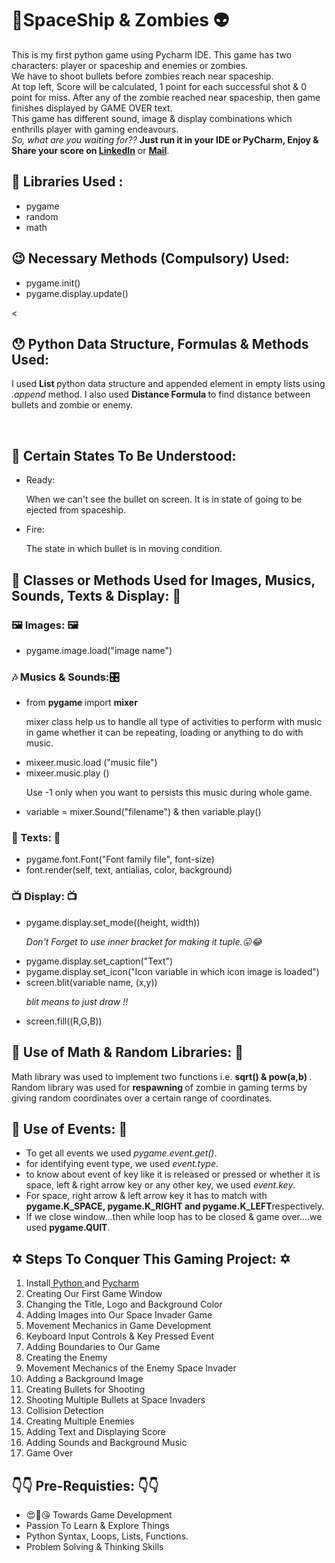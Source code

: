 <h1>🚀SpaceShip & Zombies 👽</h1>
<p>This is my first python game using Pycharm IDE. This game has two characters: player or spaceship and enemies or zombies.<br> We have to shoot bullets before zombies reach near spaceship.<br> At top left, Score will be calculated, 1 point for each successful shot & 0 point for miss. After any of the zombie reached near spaceship, then game finishes displayed by GAME OVER text.<br> This game has different sound, image & display combinations which enthrills player with gaming endeavours.<br><i> So, what are you waiting for?? </i>
<b>Just run it in your IDE or PyCharm, Enjoy & Share your score on </b> <a href ="https://www.linkedin.com/in/achal2702/"><strong> LinkedIn</strong></a> or <a href="mailto:code.achalesh@gmail.com"><strong>Mail</strong></a>.</p>
<h2>🤩 Libraries Used :</h2>
<ul>
  <li> pygame </li>
  <li> random </li>
  <li> math </li>
</ul>
<h2>😉 Necessary Methods (Compulsory) Used:</h2>
<ul>
  <li> pygame.init() </li>
  <li> pygame.display.update() </li>
</ul>
<<h2>😯 Python Data Structure, Formulas & Methods Used: </h2>
<p> I used <b> List </b> python data structure and appended element in empty lists using <i>.append </i> method.
  I also used <b> Distance Formula </b> to find distance between bullets and zombie or enemy. </p> <br>
  <h2>🧐 Certain States To Be Understood: </h2>
  <ul>
  <li> Ready: </li>
  <p> When we can't see the bullet on screen. It is in state of going to be ejected from spaceship.</p>
  <li> Fire: </li>
  <p> The state in which bullet is in moving condition. </p>
  </ul>
  <h2>💪 Classes or Methods Used for Images, Musics, Sounds, Texts & Display: 💪 </h2>
  <h3>🖼 Images: 🖼 </h3>
  <ul>
    <li> pygame.image.load("image name") </li>
  </ul>
  <h3>🎶 Musics & Sounds:🎛 </h3>
  <ul>
    <li> from <b> pygame </b> import <b> mixer </b> </li>
    <p> mixer class help us to handle all type of activities to perform with music in game whether it can be repeating, loading or anything to do with music.</p>
    <li> mixeer.music.load ("music file")</li>
    <li> mixeer.music.play ()</li>
    <p> Use -1 only when you want to persists this music during whole game.</p>
    <li> variable = mixer.Sound("filename") & then variable.play() </li>
  </ul>
  <h3>📜 Texts: 📜 </h3>
  <ul>
  <li>pygame.font.Font("Font family file", font-size)</li>
  <li> font.render(self, text, antialias, color, background)</li>
  </ul>
  <h3>📺 Display: 📺 </h3>
  <ul>
  <li>pygame.display.set_mode((height, width))</li>
  <p> <i> Don't Forget to use inner bracket for making it tuple.😛😂 </i></p>
  <li>pygame.display.set_caption("Text")</li>
  <li>pygame.display.set_icon("Icon variable in which  icon image is loaded")</li>
  <li>screen.blit(variable name, (x,y))</li>
  <p><i> blit means to just draw !!</i></p>
  <li>screen.fill((R,G,B))</li>
  </ul>
  <h2>🤘 Use of Math & Random Libraries: 🤘  </h2>
  <p> Math library was used to implement two functions i.e. <b> sqrt() & pow(a,b) </b>.<br>
  Random library was used for <b> respawning </b> of zombie in gaming terms by giving random coordinates over a certain range of coordinates.</p>
  <h2>🧾 Use of Events: 🧾 </h2>
  <ul>
  <li> To get all events we used <i>pygame.event.get()</i>.</li>
  <li> for identifying event type, we used <i>event.type</i>.</li>
  <li> to know about event of key like it is released or pressed or whether it is space, left & right arrow key or any other key, we used <i> event.key</i>.</li>
  <li> For space, right arrow & left arrow key it has to match with <b> pygame.K_SPACE, pygame.K_RIGHT and pygame.K_LEFT</b>respectively.</li>
  <li> If we close window...then while loop has to be closed & game over....we used <b>pygame.QUIT</b>.</li>
  </ul>
   <h2>✡ Steps To Conquer This Gaming Project: ✡ </h2>
   <ol>
  <li>Install<a href ="https://www.python.org/downloads/"> Python </a> and <a href ="https://www.jetbrains.com/pycharm/"> Pycharm</a></li>
 <li>Creating Our First Game Window</li>
 <li>Changing the Title, Logo and Background Color</li>
 <li>Adding Images into Our Space Invader Game</li>
 <li>Movement Mechanics in Game Development</li>
 <li>Keyboard Input Controls & Key Pressed Event</li>
 <li>Adding Boundaries to Our Game</li>
 <li>Creating the Enemy</li>
 <li>Movement Mechanics of the Enemy Space Invader</li>
 <li>Adding a Background Image</li>
 <li>Creating Bullets for Shooting</li>
 <li>Shooting Multiple Bullets at Space Invaders</li>
 <li>Collision Detection</li>
 <li>Creating Multiple Enemies</li>
 <li>Adding Text and Displaying Score</li>
 <li>Adding Sounds and Background Music</li>
 <li>Game Over</li>
</ol>
<h2>👇👇 Pre-Requisties: 👇👇 </h2>
<ul>
  <li> 😍🥰😘 Towards Game Development</li>
  <li> Passion To Learn & Explore Things </li>
  <li> Python Syntax, Loops, Lists, Functions.</li>
  <li> Problem Solving & Thinking Skills </li>
 </ul>

  
